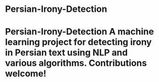# Persian-Irony-Detection
# Persian-Irony-Detection A machine learning project for detecting irony in Persian text using NLP and various algorithms. Contributions welcome!

